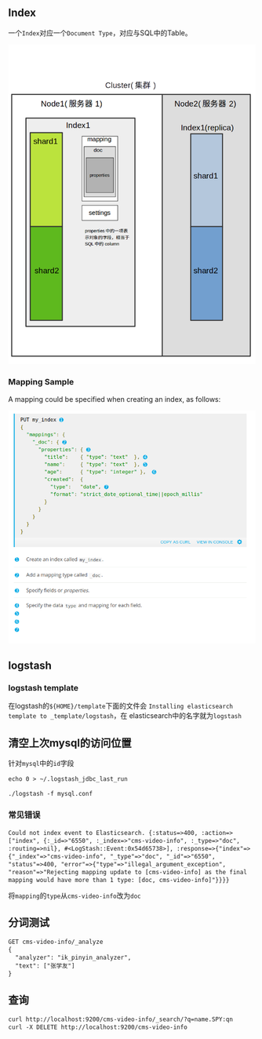 ## Index
一个`Index`对应一个`Document Type`，对应与SQL中的Table。

![示意图](img/elasticsearch-index.png)


### Mapping Sample
A mapping could be specified when creating an index, as follows:

![mapping](img/mapping.png)

## logstash
### logstash template
在logstash的`${HOME}/template`下面的文件会 `Installing elasticsearch template to _template/logstash`，在
elasticsearch中的名字就为`logstash`

## 清空上次mysql的访问位置
针对`mysql`中的`id`字段
```
echo 0 > ~/.logstash_jdbc_last_run
```

```
./logstash -f mysql.conf
```
### 常见错误
```
Could not index event to Elasticsearch. {:status=>400, :action=>["index", {:_id=>"6550", :_index=>"cms-video-info", :_type=>"doc", :routing=>nil}, #<LogStash::Event:0x54d65738>], :response=>{"index"=>{"_index"=>"cms-video-info", "_type"=>"doc", "_id"=>"6550", "status"=>400, "error"=>{"type"=>"illegal_argument_exception", "reason"=>"Rejecting mapping update to [cms-video-info] as the final mapping would have more than 1 type: [doc, cms-video-info]"}}}}
```
将`mapping`的`type`从`cms-video-info`改为`doc`

## 分词测试
```
GET cms-video-info/_analyze
{
  "analyzer": "ik_pinyin_analyzer",
  "text": ["张学友"]
}
```

## 查询
```
curl http://localhost:9200/cms-video-info/_search/?q=name.SPY:qn
curl -X DELETE http://localhost:9200/cms-video-info
```
